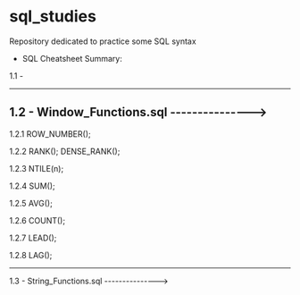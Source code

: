 # sql_studies
Repository dedicated to practice some SQL syntax

- SQL Cheatsheet Summary: 

1.1 - 

-----------------------------------------------------------------------

1.2 - Window_Functions.sql  --------------->  
-----------------------------------------------------------------------

1.2.1 ROW_NUMBER(); 

1.2.2 RANK(); DENSE_RANK();

1.2.3 NTILE(n);

1.2.4 SUM(); 

1.2.5 AVG();

1.2.6 COUNT(); 

1.2.7 LEAD(); 

1.2.8 LAG(); 

-----------------------------------------------------------------------

1.3 - String_Functions.sql  ---------------> 
